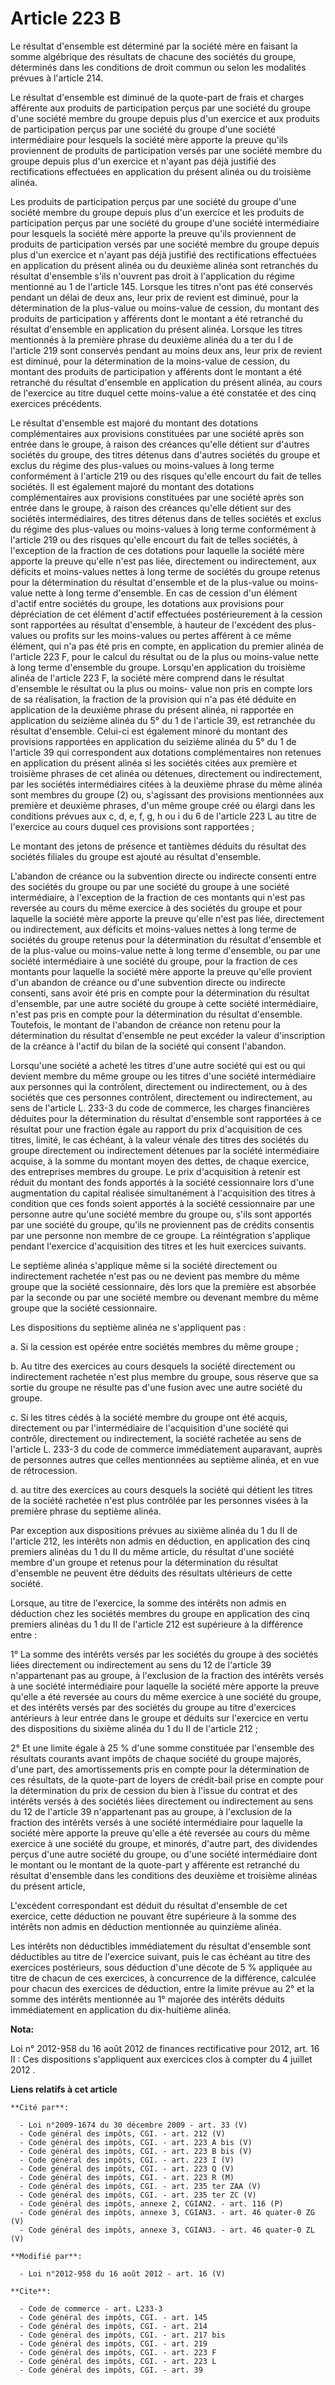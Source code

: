 # Article 223 B

Le résultat d'ensemble est déterminé par la société mère en faisant la somme algébrique des résultats de chacune des sociétés
du groupe, déterminés dans les conditions de droit commun ou selon les modalités prévues à l'article 214. 

Le résultat d'ensemble est diminué de la quote-part de frais et charges afférente aux produits de participation perçus par
une société du groupe d'une société membre du groupe depuis plus d'un exercice et aux produits de participation perçus par
une société du groupe d'une société intermédiaire pour lesquels la société mère apporte la preuve qu'ils proviennent de
produits de participation versés par une société membre du groupe depuis plus d'un exercice et n'ayant pas déjà justifié des
rectifications effectuées en application du présent alinéa ou du troisième alinéa. 

Les produits de participation perçus par une société du groupe d'une société membre du groupe depuis plus d'un exercice et
les produits de participation perçus par une société du groupe d'une société intermédiaire pour lesquels la société mère
apporte la preuve qu'ils proviennent de produits de participation versés par une société membre du groupe depuis plus d'un
exercice et n'ayant pas déjà justifié des rectifications effectuées en application du présent alinéa ou du deuxième alinéa
sont retranchés du résultat d'ensemble s'ils n'ouvrent pas droit à l'application du régime mentionné au 1 de l'article 145.
Lorsque les titres n'ont pas été conservés pendant un délai de deux ans, leur prix de revient est diminué, pour la
détermination de la plus-value ou moins-value de cession, du montant des produits de participation y afférents dont le
montant a été retranché du résultat d'ensemble en application du présent alinéa. Lorsque les titres mentionnés à la première
phrase du deuxième alinéa du a ter du I de l'article 219 sont conservés pendant au moins deux ans, leur prix de revient est
diminué, pour la détermination de la moins-value de cession, du montant des produits de participation y afférents dont le
montant a été retranché du résultat d'ensemble en application du présent alinéa, au cours de l'exercice au titre duquel cette
moins-value a été constatée et des cinq exercices précédents.

Le résultat d'ensemble est majoré du montant des dotations complémentaires aux provisions constituées par une société après
son entrée dans le groupe, à raison des créances qu'elle détient sur d'autres sociétés du groupe, des titres détenus dans
d'autres sociétés du groupe et exclus du régime des plus-values ou moins-values à long terme conformément à l'article 219 ou
des risques qu'elle encourt du fait de telles sociétés. Il est également majoré du montant des dotations complémentaires aux
provisions constituées par une société après son entrée dans le groupe, à raison des créances qu'elle détient sur des
sociétés intermédiaires, des titres détenus dans de telles sociétés et exclus du régime des plus-values ou moins-values à
long terme conformément à l'article 219 ou des risques qu'elle encourt du fait de telles sociétés, à l'exception de la
fraction de ces dotations pour laquelle la société mère apporte la preuve qu'elle n'est pas liée, directement ou
indirectement, aux déficits et moins-values nettes à long terme de sociétés du groupe retenus pour la détermination du
résultat d'ensemble et de la plus-value ou moins-value nette à long terme d'ensemble. En cas de cession d'un élément d'actif
entre sociétés du groupe, les dotations aux provisions pour dépréciation de cet élément d'actif effectuées postérieurement à
la cession sont rapportées au résultat d'ensemble, à hauteur de l'excédent des plus-values ou profits sur les moins-values ou
pertes afférent à ce même élément, qui n'a pas été pris en compte, en application du premier alinéa de l'article 223 F, pour
le calcul du résultat ou de la plus ou moins-value nette à long terme d'ensemble du groupe. Lorsqu'en application du
troisième alinéa de l'article 223 F, la société mère comprend dans le résultat d'ensemble le résultat ou la plus ou moins-
value non pris en compte lors de sa réalisation, la fraction de la provision qui n'a pas été déduite en application de la
deuxième phrase du présent alinéa, ni rapportée en application du seizième alinéa du 5° du 1 de l'article 39, est retranchée
du résultat d'ensemble. Celui-ci est également minoré du montant des provisions rapportées en application du seizième alinéa
du 5° du 1 de l'article 39 qui correspondent aux dotations complémentaires non retenues en application du présent alinéa si
les sociétés citées aux première et troisième phrases de cet alinéa ou détenues, directement ou indirectement, par les
sociétés intermédiaires citées à la deuxième phrase du même alinéa sont membres du groupe (2) ou, s'agissant des provisions
mentionnées aux première et deuxième phrases, d'un même groupe créé ou élargi dans les conditions prévues aux c, d, e, f, g,
h ou i du 6 de l'article 223 L au titre de l'exercice au cours duquel ces provisions sont rapportées ; 

Le montant des jetons de présence et tantièmes déduits du résultat des sociétés filiales du groupe est ajouté au résultat
d'ensemble. 

L'abandon de créance ou la subvention directe ou indirecte consenti entre des sociétés du groupe ou par une société du groupe
à une société intermédiaire, à l'exception de la fraction de ces montants qui n'est pas reversée au cours du même exercice à
des sociétés du groupe et pour laquelle la société mère apporte la preuve qu'elle n'est pas liée, directement ou
indirectement, aux déficits et moins-values nettes à long terme de sociétés du groupe retenus pour la détermination du
résultat d'ensemble et de la plus-value ou moins-value nette à long terme d'ensemble, ou par une société intermédiaire à une
société du groupe, pour la fraction de ces montants pour laquelle la société mère apporte la preuve qu'elle provient d'un
abandon de créance ou d'une subvention directe ou indirecte consenti, sans avoir été pris en compte pour la détermination du
résultat d'ensemble, par une autre société du groupe à cette société intermédiaire, n'est pas pris en compte pour la
détermination du résultat d'ensemble. Toutefois, le montant de l'abandon de créance non retenu pour la détermination du
résultat d'ensemble ne peut excéder la valeur d'inscription de la créance à l'actif du bilan de la société qui consent
l'abandon. 

Lorsqu'une société a acheté les titres d'une autre société qui est ou qui devient membre du même groupe ou les titres d'une
société intermédiaire aux personnes qui la contrôlent, directement ou indirectement, ou à des sociétés que ces personnes
contrôlent, directement ou indirectement, au sens de l'article L. 233-3 du code de commerce, les charges financières déduites
pour la détermination du résultat d'ensemble sont rapportées à ce résultat pour une fraction égale au rapport du prix
d'acquisition de ces titres, limité, le cas échéant, à la valeur vénale des titres des sociétés du groupe directement ou
indirectement détenues par la société intermédiaire acquise, à la somme du montant moyen des dettes, de chaque exercice, des
entreprises membres du groupe. Le prix d'acquisition à retenir est réduit du montant des fonds apportés à la société
cessionnaire lors d'une augmentation du capital réalisée simultanément à l'acquisition des titres à condition que ces fonds
soient apportés à la société cessionnaire par une personne autre qu'une société membre du groupe ou, s'ils sont apportés par
une société du groupe, qu'ils ne proviennent pas de crédits consentis par une personne non membre de ce groupe. La
réintégration s'applique pendant l'exercice d'acquisition des titres et les huit exercices suivants. 

Le septième alinéa s'applique même si la société directement ou indirectement rachetée n'est pas ou ne devient pas membre du
même groupe que la société cessionnaire, dès lors que la première est absorbée par la seconde ou par une société membre ou
devenant membre du même groupe que la société cessionnaire. 

Les dispositions du septième alinéa ne s'appliquent pas : 

a. Si la cession est opérée entre sociétés membres du même groupe ; 

b. Au titre des exercices au cours desquels la société directement ou indirectement rachetée n'est plus membre du groupe,
sous réserve que sa sortie du groupe ne résulte pas d'une fusion avec une autre société du groupe. 

c. Si les titres cédés à la société membre du groupe ont été acquis, directement ou par l'intermédiaire de l'acquisition
d'une société qui contrôle, directement ou indirectement, la société rachetée au sens de l'article L. 233-3 du code de
commerce immédiatement auparavant, auprès de personnes autres que celles mentionnées au septième alinéa, et en vue de
rétrocession. 

d. au titre des exercices au cours desquels la société qui détient les titres de la société rachetée n'est plus contrôlée par
les personnes visées à la première phrase du septième alinéa. 

Par exception aux dispositions prévues au sixième alinéa du 1 du II de l'article 212, les intérêts non admis en déduction, en
application des cinq premiers alinéas du 1 du II du même article, du résultat d'une société membre d'un groupe et retenus
pour la détermination du résultat d'ensemble ne peuvent être déduits des résultats ultérieurs de cette société. 

Lorsque, au titre de l'exercice, la somme des intérêts non admis en déduction chez les sociétés membres du groupe en
application des cinq premiers alinéas du 1 du II de l'article 212 est supérieure à la différence entre : 

1° La somme des intérêts versés par les sociétés du groupe à des sociétés liées directement ou indirectement au sens du 12 de
l'article 39 n'appartenant pas au groupe, à l'exclusion de la fraction des intérêts versés à une société intermédiaire pour
laquelle la société mère apporte la preuve qu'elle a été reversée au cours du même exercice à une société du groupe, et des
intérêts versés par des sociétés du groupe au titre d'exercices antérieurs à leur entrée dans le groupe et déduits sur
l'exercice en vertu des dispositions du sixième alinéa du 1 du II de l'article 212 ; 

2° Et une limite égale à 25 % d'une somme constituée par l'ensemble des résultats courants avant impôts de chaque société du
groupe majorés, d'une part, des amortissements pris en compte pour la détermination de ces résultats, de la quote-part de
loyers de crédit-bail prise en compte pour la détermination du prix de cession du bien à l'issue du contrat et des intérêts
versés à des sociétés liées directement ou indirectement au sens du 12 de l'article 39 n'appartenant pas au groupe, à
l'exclusion de la fraction des intérêts versés à une société intermédiaire pour laquelle la société mère apporte la preuve
qu'elle a été reversée au cours du même exercice à une société du groupe, et minorés, d'autre part, des dividendes perçus
d'une autre société du groupe, ou d'une société intermédiaire dont le montant ou le montant de la quote-part y afférente est
retranché du résultat d'ensemble dans les conditions des deuxième et troisième alinéas du présent article, 

L'excédent correspondant est déduit du résultat d'ensemble de cet exercice, cette déduction ne pouvant être supérieure à la
somme des intérêts non admis en déduction mentionnée au quinzième alinéa. 

Les intérêts non déductibles immédiatement du résultat d'ensemble sont déductibles au titre de l'exercice suivant, puis le
cas échéant au titre des exercices postérieurs, sous déduction d'une décote de 5 % appliquée au titre de chacun de ces
exercices, à concurrence de la différence, calculée pour chacun des exercices de déduction, entre la limite prévue au 2° et
la somme des intérêts mentionnée au 1° majorée des intérêts déduits immédiatement en application du dix-huitième alinéa.

**Nota:**

Loi n° 2012-958 du 16 août 2012 de finances rectificative pour 2012, art. 16 II : Ces dispositions s'appliquent aux exercices
clos à compter du 4 juillet 2012  .

**Liens relatifs à cet article**

	**Cité par**:

	  - Loi n°2009-1674 du 30 décembre 2009 - art. 33 (V)
	  - Code général des impôts, CGI. - art. 212 (V)
	  - Code général des impôts, CGI. - art. 223 A bis (V)
	  - Code général des impôts, CGI. - art. 223 B bis (V)
	  - Code général des impôts, CGI. - art. 223 I (V)
	  - Code général des impôts, CGI. - art. 223 Q (V)
	  - Code général des impôts, CGI. - art. 223 R (M)
	  - Code général des impôts, CGI. - art. 235 ter ZAA (V)
	  - Code général des impôts, CGI. - art. 235 ter ZC (V)
	  - Code général des impôts, annexe 2, CGIAN2. - art. 116 (P)
	  - Code général des impôts, annexe 3, CGIAN3. - art. 46 quater-0 ZG (V)
	  - Code général des impôts, annexe 3, CGIAN3. - art. 46 quater-0 ZL (V)

	**Modifié par**:

	  - Loi n°2012-958 du 16 août 2012 - art. 16 (V)

	**Cite**:

	  - Code de commerce - art. L233-3
	  - Code général des impôts, CGI. - art. 145
	  - Code général des impôts, CGI. - art. 214
	  - Code général des impôts, CGI. - art. 217 bis
	  - Code général des impôts, CGI. - art. 219
	  - Code général des impôts, CGI. - art. 223 F
	  - Code général des impôts, CGI. - art. 223 L
	  - Code général des impôts, CGI. - art. 39
